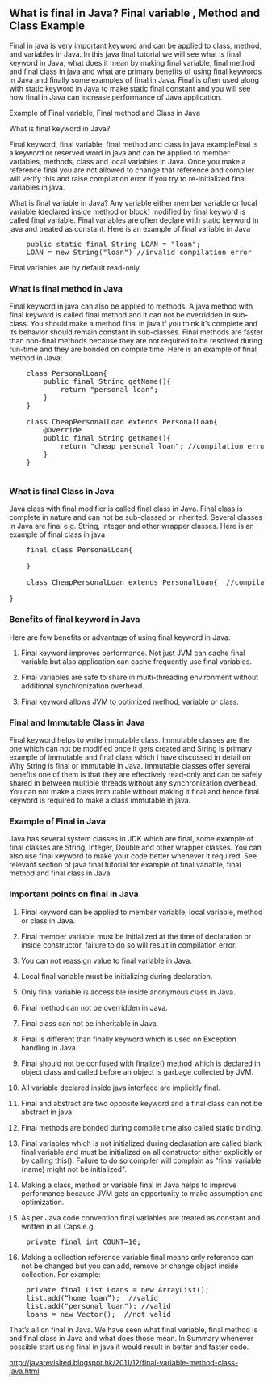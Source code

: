 ## What is final in Java? Final variable , Method and Class Example

Final in java is very important keyword and can be applied to class, method, and variables in Java. In this java final tutorial we will see what is final keyword in Java, what does it mean by making final variable, final method and final class in java and what are primary benefits of using final keywords in Java and finally some examples of final in Java. Final is often used along with static keyword in Java to make static final constant and you will see how final in Java can increase performance of Java application.

Example of Final variable, Final method and Class in Java

What is final keyword in Java?

Final keyword, final variable, final method and class in java exampleFinal is a keyword or reserved word in java and can be applied to member variables, methods, class and local variables in Java. Once you make a reference final you are not allowed to change that reference and compiler will verify this and raise compilation error if you try to re-initialized final variables in java.

What is final variable in Java?
Any variable either member variable or local variable (declared inside method or block) modified by final keyword is called final variable. Final variables are often declare with static keyword in java and treated as constant. Here is an example of final variable in Java


<pre class="brush: java; gutter: true">
	public static final String LOAN = "loan";
	LOAN = new String("loan") //invalid compilation error
</pre>

Final variables are by default read-only.

### What is final method in Java
Final keyword in java can also be applied to methods. A java method with final keyword is called final method and it can not be overridden in sub-class. You should make a method final in java if you think it’s complete and its behavior should remain constant in sub-classes. Final methods are faster than non-final methods because they are not required to be resolved during run-time and they are bonded on compile time. Here is an example of final method in Java:

<pre class="brush: java; gutter: true">
	class PersonalLoan{
		public final String getName(){
	    	return "personal loan";
		}
	}
	
	class CheapPersonalLoan extends PersonalLoan{
		@Override
		public final String getName(){
	    	return "cheap personal loan"; //compilation error: overridden method is final
	    }
	}

</pre>

### What is final Class in Java

Java class with final modifier is called final class in Java. Final class is complete in nature and can not be sub-classed or inherited. Several classes in Java are final e.g. String, Integer and other wrapper classes. Here is an example of final class in java

<pre class="brush: java; gutter: true">
	final class PersonalLoan{

	}

	class CheapPersonalLoan extends PersonalLoan{  //compilation error: cannot inherit from final class
 
}
</pre>

### Benefits of final keyword in Java

Here are few benefits or advantage of using final keyword in Java:

1. Final keyword improves performance. Not just JVM can cache final variable but also application can cache frequently use final variables.

2. Final variables are safe to share in multi-threading environment without additional synchronization overhead.

3. Final keyword allows JVM to optimized method, variable or class.


### Final and Immutable Class in Java

Final keyword helps to write immutable class. Immutable classes are the one which can not be modified once it gets created and String is primary example of immutable and final class which I have discussed in detail on Why String is final or immutable in Java. Immutable classes offer several benefits one of them is that they are effectively read-only and can be safely shared in between multiple threads without any synchronization overhead. You can not make a class immutable without making it final and hence final keyword is required to make a class immutable in java.

### Example of Final in Java

Java has several system classes in JDK which are final, some example of final classes are String, Integer, Double and other wrapper classes. You can also use final keyword to make your code better whenever it required. See relevant section of java final tutorial for example of final variable, final method and final class in Java.


### Important points on final in Java

1. Final keyword can be applied to member variable, local variable, method or class in Java.
2. Final member variable must be initialized at the time of declaration or inside constructor, failure to do so will result in compilation error.

3. You can not reassign value to final variable in Java.

4. Local final variable must be initializing during declaration.

5. Only final variable is accessible inside anonymous class in Java.

6. Final method can not be overridden in Java.

7. Final class can not be inheritable in Java.

8. Final is different than finally keyword which is used on Exception handling in Java.

9. Final should not be confused with finalize() method which is declared in object class and called before an object is garbage collected by JVM.

10. All variable declared inside java interface are implicitly final.

11. Final and abstract are two opposite keyword and a final class can not be abstract in java.

12. Final methods are bonded during compile time also called static binding.

13. Final variables which is not initialized during declaration are called blank final variable and must be initialized on all constructor either explicitly or by calling this(). Failure to do so compiler will complain as "final variable (name) might not be initialized".

14. Making a class, method or variable final in Java helps to improve performance because JVM gets an opportunity to make assumption and optimization.


15. As per Java code convention final variables are treated as constant and written in all Caps e.g.

<pre class="brush: java; gutter: true">
	private final int COUNT=10;	
</pre>

16. Making a collection reference variable final means only reference can not be changed but you can add, remove or change object inside collection. For example:

<pre class="brush: java; gutter: true">
	private final List Loans = new ArrayList();
	list.add(“home loan”);  //valid
	list.add("personal loan"); //valid
	loans = new Vector();  //not valid	
</pre>

That’s all on final in Java. We have seen what final variable, final method is and final class in Java and what does those mean. In Summary whenever possible start using final in java it would result in better and faster code.


http://javarevisited.blogspot.hk/2011/12/final-variable-method-class-java.html